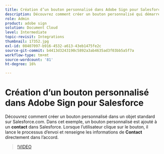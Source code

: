 ```yaml
---
title: Création d’un bouton personnalisé dans Adobe Sign pour Salesforce
description: Découvrez comment créer un bouton personnalisé qui démarre le processus d’envoi et renseigne automatiquement un accord.
role: Admin
product: adobe sign
solution: Document Cloud
level: Intermediate
topic-revisit: Integrations
thumbnail: 17352.jpg
exl-id: 08407097-b916-4532-a613-43eb1475fe2c
source-git-commit: b4413d3243190c5892a3ab4635ad3f03bb5a5f7a
workflow-type: tm+mt
source-wordcount: '81'
ht-degree: 16%

---
```


# Création d’un bouton personnalisé dans Adobe Sign pour Salesforce

Découvrez comment créer un bouton personnalisé dans un objet standard sur Salesforce.com. Dans cet exemple, un bouton personnalisé est ajouté à un **contact** dans Salesforce. Lorsque l’utilisateur clique sur le bouton, il lance le processus d’envoi et renseigne les informations de **Contact** directement dans l’accord.

>[!VIDEO](https://video.tv.adobe.com/v/17352?hidetitle=true)
